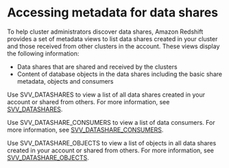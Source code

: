 # Accessing metadata for data shares<a name="access-datashare"></a>

To help cluster administrators discover data shares, Amazon Redshift provides a set of metadata views to list data shares created in your cluster and those received from other clusters in the account\. These views display the following information:
+ Data shares that are shared and received by the clusters
+ Content of database objects in the data shares including the basic share metadata, objects and consumers

Use SVV\_DATASHARES to view a list of all data shares created in your account or shared from others\. For more information, see [SVV\_DATASHARES](r_SVV_DATASHARES.md)\.

Use SVV\_DATASHARE\_CONSUMERS to view a list of data consumers\. For more information, see [SVV\_DATASHARE\_CONSUMERS](r_SVV_DATASHARE_CONSUMERS.md)\.

Use SVV\_DATASHARE\_OBJECTS to view a list of objects in all data shares created in your account or shared from others\. For more information, see [SVV\_DATASHARE\_OBJECTS](r_SVV_DATASHARE_OBJECTS.md)\.